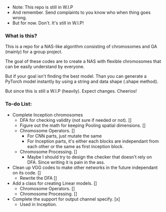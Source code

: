 * Note: This repo is still in W.I.P<br>
* And remember. Send complaints to you know who when thing goes wrong.<br>
* But for now. Don't. It's still in W.I.P!

### What is this?
This is a repo for a NAS-like algorithm consisting of chromosomes and GA (mainly) for a group project.

The goal of these codes are to create a NAS with flexible chromosomes that can be easily understand by everyone.

But if your goal isn't finding the best model. Than you can generate a PyTorch model instantly by using a string and data shape (.shape method).

But since this is still a W.I.P (heavily). Expect changes. Cheerios!

### To-do List:
- Complete Inception chromosomes
    - DFA for checking validity (not sure if needed or not). []
    - Figure out the math for keeping Pooling spatial dimensions. []
    - Chromosome Operators. []
      - For CNN parts, just mutate the same
      - For Inception parts, it's either each blocks are independant from each other or the same as first inception block.
    - Chromosome Processing. []
      - Maybe I should try to design the checker that doesn't rely on DFA. Since writing it is pain in the ass.
- Clean up VGG codes to make other networks in the future independant on its code. []
  - Rewrite the DFA []
- Add a class for creating Linear models. []
  - Chromosome Operators. []
  - Chromosome Processing. []
- Complete the support for output channel specify. [x]
  - Used in Inception.